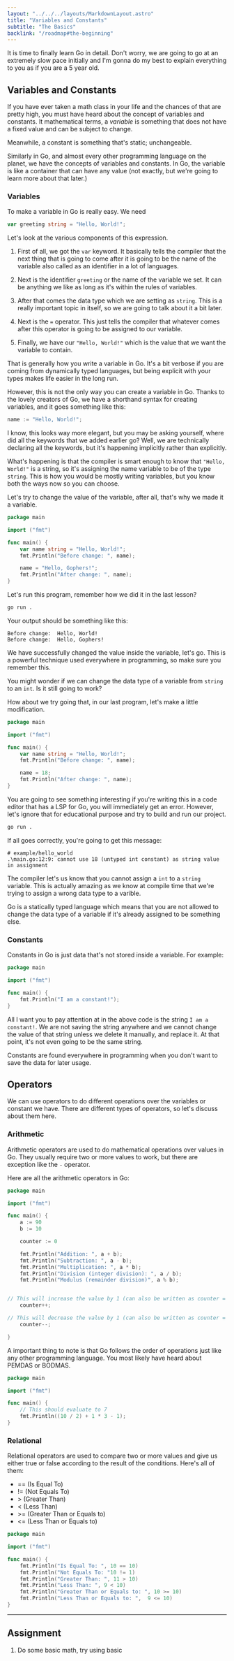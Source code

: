 ```yaml
---
layout: "../../../layouts/MarkdownLayout.astro"
title: "Variables and Constants"
subtitle: "The Basics"
backlink: "/roadmap#the-beginning"
---
```


It is time to finally learn Go in detail. Don't worry, we are going to go at an extremely slow pace initially and I'm gonna do my best to explain everything to you as if you are a 5 year old.

## Variables and Constants

If you have ever taken a math class in your life and the chances of that are pretty high, you must have heard about the concept of variables and constants. It mathematical terms, a _variable_ is something that does not have a fixed value and can be subject to change.

Meanwhile, a constant is something that's static; unchangeable.

Similarly in Go, and almost every other programming language on the planet, we have the concepts of variables and constants. In Go, the variable is like a container that can have any value (not exactly, but we're going to learn more about that later.)

### Variables

To make a variable in Go is really easy. We need

```go
var greeting string = "Hello, World!";
```

Let's look at the various components of this expression.

1. First of all, we got the `var` keyword. It basically tells the compiler that the next thing that is going to come after it is going to be the name of the variable also called as an identifier in a lot of languages.

2. Next is the identifier `greeting` or the name of the variable we set. It can be anything we like as long as it's within the rules of variables.

3. After that comes the data type which we are setting as `string`. This is a really important topic in itself, so we are going to talk about it a bit later.

4. Next is the `=` operator. This just tells the compiler that whatever comes after this operator is going to be assigned to our variable.

5. Finally, we have our `"Hello, World!"` which is the value that we want the variable to contain.

That is generally how you write a variable in Go. It's a bit verbose if you are coming from dynamically typed languages, but being explicit with your types makes life easier in the long run.

However, this is not the only way you can create a variable in Go. Thanks to the lovely creators of Go, we have a shorthand syntax for creating variables, and it goes something like this:

```go
name := "Hello, World!";
```

I know, this looks way more elegant, but you may be asking yourself, where did all the keywords that we added earlier go? Well, we are technically declaring all the keywords, but it's happening implicitly rather than explicitly.

What's happening is that the compiler is smart enough to know that `"Hello, World!"` is a string, so it's assigning the name variable to be of the type `string`. This is how you would be mostly writing variables, but you know both the ways now so you can choose.

Let's try to change the value of the variable, after all, that's why we made it a variable.

```go
package main

import ("fmt")

func main() {
    var name string = "Hello, World!";
    fmt.Println("Before change: ", name);

    name = "Hello, Gophers!";
    fmt.Println("After change: ", name);
}
```

Let's run this program, remember how we did it in the last lesson?

```sh
go run .
```

Your output should be something like this:

```
Before change:  Hello, World!
Before change:  Hello, Gophers!
```

We have successfully changed the value inside the variable, let's go. This is a powerful technique used everywhere in programming, so make sure you remember this.

You might wonder if we can change the data type of a variable from `string` to an `int`. Is it still going to work?

How about we try going that, in our last program, let's make a little modification.

```go
package main

import ("fmt")

func main() {
    var name string = "Hello, World!";
    fmt.Println("Before change: ", name);

    name = 18;
    fmt.Println("After change: ", name);
}
```

You are going to see something interesting if you're writing this in a code editor that has a LSP for Go, you will immediately get an error. However, let's ignore that for educational purpose and try to build and run our project.

```sh
go run .
```

If all goes correctly, you're going to get this message:

```
# example/hello_world
.\main.go:12:9: cannot use 18 (untyped int constant) as string value in assignment
```

The compiler let's us know that you cannot assign a `int` to a `string` variable. This is actually amazing as we know at compile time that we're trying to assign a wrong data type to a varible.

Go is a statically typed language which means that you are not allowed to change the data type of a variable if it's already assigned to be something else.

### Constants

Constants in Go is just data that's not stored inside a variable. For example:

```go
package main

import ("fmt")

func main() {
    fmt.Println("I am a constant!");
}
```

All I want you to pay attention at in the above code is the string `I am a constant!`. We are not saving the string anywhere and we cannot change the value of that string unless we delete it manually, and replace it. At that point, it's not even going to be the same string.

Constants are found everywhere in programming when you don't want to save the data for later usage.

## Operators

We can use operators to do different operations over the variables or constant we have. There are different types of operators, so let's discuss about them here.

### Arithmetic

Arithmetic operators are used to do mathematical operations over values in Go. They usually require two or more values to work, but there are exception like the `-` operator.

Here are all the arithmetic operators in Go:

```go
package main

import ("fmt")

func main() {
    a := 90
    b := 10

    counter := 0

    fmt.Println("Addition: ", a + b);
    fmt.Println("Subtraction: ", a - b);
    fmt.Println("Multiplication: ", a * b);
    fmt.Println("Division (integer division): ", a / b);
    fmt.Println("Modulus (remainder division)", a % b);


// This will increase the value by 1 (can also be written as counter = counter + 1)
    counter++;

// This will decrease the value by 1 (can also be written as counter = counter - 1)
    counter--;

}
```

A important thing to note is that Go follows the order of operations just like any other programming language. You most likely have heard about PEMDAS or BODMAS.

```go
package main

import ("fmt")

func main() {
    // This should evaluate to 7
    fmt.Println((10 / 2) + 1 * 3 - 1);
}
```

### Relational

Relational operators are used to compare two or more values and give us either true or false according to the result of the conditions. Here's all of them:

- == (Is Equal To)
- != (Not Equals To)
- \> (Greater Than)
- < (Less Than)
- \>= (Greater Than or Equals to)
- <= (Less Than or Equals to)

```go
package main

import ("fmt")

func main() {
    fmt.Println("Is Equal To: ", 10 == 10)
    fmt.Println("Not Equals To: "10 != 1)
    fmt.Println("Greater Than: ", 11 > 10)
    fmt.Println("Less Than: ", 9 < 10)
    fmt.Println("Greater Than or Equals to: ", 10 >= 10)
    fmt.Println("Less Than or Equals to: ",  9 <= 10)
}

```

---

## Assignment

1. Do some basic math, try using basic
